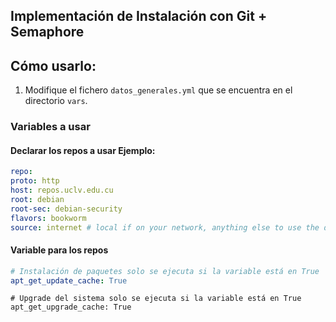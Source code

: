 ## Implementación de Instalación con Git + Semaphore 

## Cómo usarlo:

1. Modifique el fichero `datos_generales.yml` que se encuentra en el directorio `vars`.

### Variables a usar

#### Declarar los repos a usar Ejemplo:

```yaml
repo:
proto: http
host: repos.uclv.edu.cu
root: debian
root-sec: debian-security
flavors: bookworm
source: internet # local if on your network, anything else to use the default ones.
```

#### Variable para los repos

```yaml
# Instalación de paquetes solo se ejecuta si la variable está en True
apt_get_update_cache: True
```
```iniyaml
# Upgrade del sistema solo se ejecuta si la variable está en True
apt_get_upgrade_cache: True
```